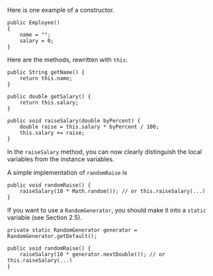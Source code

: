 Here is one example of a constructor.

    public Employee()
    {
        name = "";
        salary = 0;
    }

Here are the methods, rewritten with `this`:

    public String getName() {
        return this.name;
    }
    
    public double getSalary() {
        return this.salary;
    }
    
    public void raiseSalary(double byPercent) {
        double raise = this.salary * byPercent / 100;
        this.salary += raise;    
    }
    
In the `raiseSalary` method, you can now clearly distinguish the local variables from the instance variables. 

A simple implementation of `randomRaise` is

    public void randomRaise() {
        raiseSalary(10 * Math.random()); // or this.raiseSalary(...)
    }

If you want to use a `RandomGenerator`, you should make it into a `static` variable (see Section 2.5).

    private static RandomGenerator generator = RandomGenerator.getDefault();
    
    public void randomRaise() {
        raiseSalary(10 * generator.nextDouble()); // or this.raiseSalary(...)
    }
